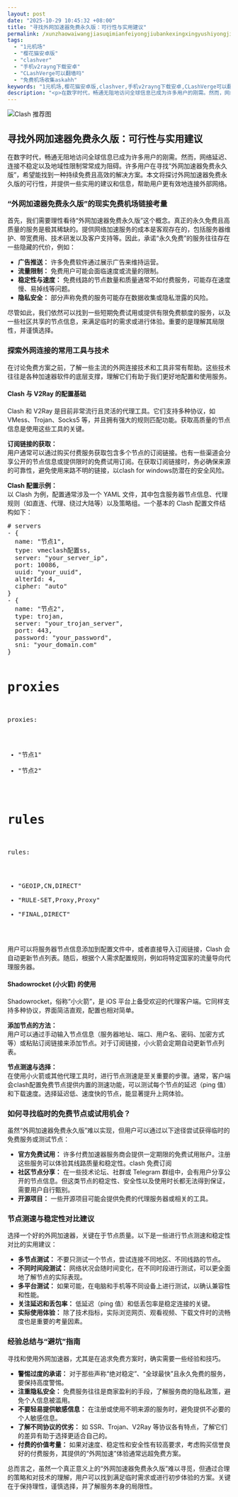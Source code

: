 ```yaml
---
layout: post
date: "2025-10-29 10:45:32 +08:00"
title: "寻找外网加速器免费永久版：可行性与实用建议"
permalink: /xunzhaowaiwangjiasuqimianfeiyongjiubankexingxingyushiyongjianyi/
tags:
  - "1元机场"
  - "樱花猫安卓版"
  - "clashver"
  - "手机v2rayng下载安卓"
  - "CLashVerge可以翻墙吗"
  - "免费机场收集askahh"
keywords: "1元机场,樱花猫安卓版,clashver,手机v2rayng下载安卓,CLashVerge可以翻墙吗,免费机场收集askahh"
description: "<p>在数字时代，畅通无阻地访问全球信息已成为许多用户的刚需。然而，网络延迟、连接不稳定以及地域性限制常常成为阻碍。许多用户在寻找“外网加速器免费永久版”，希望能找到一种持续免费且高效的解决方案。本文将探讨外网加速器免费永久版的可行性，并提供一些实用的建议和信息，帮助用户更有效地连接外部网络。</p>"
---
```


![Clash 推荐图](https://clashjd.github.io/assets/img/最新机场推荐.png)

## 寻找外网加速器免费永久版：可行性与实用建议

<p>在数字时代，畅通无阻地访问全球信息已成为许多用户的刚需。然而，网络延迟、连接不稳定以及地域性限制常常成为阻碍。许多用户在寻找“外网加速器免费永久版”，希望能找到一种持续免费且高效的解决方案。本文将探讨外网加速器免费永久版的可行性，并提供一些实用的建议和信息，帮助用户更有效地连接外部网络。</p>
<h3>“外网加速器免费永久版”的现实免费机场链接考量</h3>
<p>首先，我们需要理性看待“外网加速器免费永久版”这个概念。真正的永久免费且高质量的服务是极其稀缺的。提供网络加速服务的成本是客观存在的，包括服务器维护、带宽费用、技术研发以及客户支持等。因此，承诺“永久免费”的服务往往存在一些隐藏的代价，例如：</p>
<ul>
<li><strong>广告推送：</strong> 许多免费软件通过展示广告来维持运营。</li>
<li><strong>流量限制：</strong> 免费用户可能会面临速度或流量的限制。</li>
<li><strong>稳定性与速度：</strong> 免费线路的节点数量和质量通常不如付费服务，可能存在速度慢、易掉线等问题。</li>
<li><strong>隐私安全：</strong> 部分声称免费的服务可能存在数据收集或隐私泄露的风险。</li>
</ul>
<p>尽管如此，我们依然可以找到一些短期免费试用或提供有限免费额度的服务，以及一些社区共享的节点信息，来满足临时的需求或进行体验。重要的是理解其局限性，并谨慎选择。</p>
<h3>探索外网连接的常用工具与技术</h3>
<p>在讨论免费方案之前，了解一些主流的外网连接技术和工具非常有帮助。这些技术往往是各种加速器软件的底层支撑，理解它们有助于我们更好地配置和使用服务。</p>
<h4>Clash 与 V2Ray 的配置基础</h4>
<p>Clash 和 V2Ray 是目前非常流行且灵活的代理工具。它们支持多种协议，如 VMess、Trojan、Socks5 等，并且拥有强大的规则匹配功能。获取高质量的节点信息是使用这些工具的关键。</p>
<p><strong>订阅链接的获取：</strong><br />
用户通常可以通过购买付费服务获取包含多个节点的订阅链接。也有一些渠道会分享公开的节点信息或提供限时的免费试用订阅。在获取订阅链接时，务必确保来源的可靠性，避免使用来路不明的链接，以clash for windows防潜在的安全风险。</p>
<p><strong>Clash 配置示例：</strong><br />
以 Clash 为例，配置通常涉及一个 YAML 文件，其中包含服务器节点信息、代理规则（如直连、代理、绕过大陆等）以及策略组。一个基本的 Clash 配置文件结构如下：</p>
<pre>
# servers
- {
  name: "节点1",
  type: vmeclash配置ss,
  server: "your_server_ip",
  port: 10086,
  uuid: "your_uuid",
  alterId: 4,
  cipher: "auto"
}
- {
  name: "节点2",
  type: trojan,
  server: "your_trojan_server",
  port: 443,
  password: "your_password",
  sni: "your_domain.com"
}

# proxies
proxies:
  - "节点1"
  - "节点2"

# rules
rules:
  - "GEOIP,CN,DIRECT"
  - "RULE-SET,Proxy,Proxy"
  - "FINAL,DIRECT"
</pre>
<p>用户可以将服务器节点信息添加到配置文件中，或者直接导入订阅链接，Clash 会自动更新节点列表。随后，根据个人需求配置规则，例如将特定国家的流量导向代理服务器。</p>
<h4>Shadowrocket (小火箭) 的使用</h4>
<p>Shadowrocket，俗称“小火箭”，是 iOS 平台上备受欢迎的代理客户端。它同样支持多种协议，界面简洁直观，配置也相对简单。</p>
<p><strong>添加节点的方法：</strong><br />
用户可以通过手动输入节点信息（服务器地址、端口、用户名、密码、加密方式等）或粘贴订阅链接来添加节点。对于订阅链接，小火箭会定期自动更新节点列表。</p>
<p><strong>节点测速与选择：</strong><br />
在使用小火箭或其他代理工具时，进行节点测速是至关重要的步骤。通常，客户端会clash配置免费节点提供内置的测速功能，可以测试每个节点的延迟（ping 值）和下载速度。选择延迟低、速度快的节点，能显著提升上网体验。</p>
<h3>如何寻找临时的免费节点或试用机会？</h3>
<p>虽然“外网加速器免费永久版”难以实现，但用户可以通过以下途径尝试获得临时的免费服务或测试节点：</p>
<ul>
<li><strong>官方免费试用：</strong> 许多付费加速器服务商会提供一定期限的免费试用账户。注册这些服务可以体验其线路质量和稳定性。clash 免费订阅</li>
<li><strong>社区节点分享：</strong> 在一些技术论坛、社群或 Telegram 群组中，会有用户分享公开的节点信息。但这类节点的稳定性、安全性以及使用时长都无法得到保证，需要用户自行甄别。</li>
<li><strong>开源项目：</strong> 一些开源项目可能会提供免费的代理服务器或相关的工具。</li>
</ul>
<h3>节点测速与稳定性对比建议</h3>
<p>选择一个好的外网加速器，关键在于节点质量。以下是一些进行节点测速和稳定性对比的实用建议：</p>
<ul>
<li><strong>多节点测试：</strong> 不要只测试一个节点，尝试连接不同地区、不同线路的节点。</li>
<li><strong>不同时间段测试：</strong> 网络状况会随时间变化，在不同时段进行测试，可以更全面地了解节点的实际表现。</li>
<li><strong>多平台测试：</strong> 如果可能，在电脑和手机等不同设备上进行测试，以确认兼容性和性能。</li>
<li><strong>关注延迟和丢包率：</strong> 低延迟（ping 值）和低丢包率是稳定连接的关键。</li>
<li><strong>实际使用体验：</strong> 除了技术指标，实际浏览网页、观看视频、下载文件时的流畅度也是重要的考量因素。</li>
</ul>
<h3>经验总结与“避坑”指南</h3>
<p>寻找和使用外网加速器，尤其是在追求免费方案时，确实需要一些经验和技巧。</p>
<ul>
<li><strong>警惕过度的承诺：</strong> 对于那些声称“绝对稳定”、“全球最快”且永久免费的服务，要保持高度警惕。</li>
<li><strong>注重隐私安全：</strong> 免费服务往往是商家盈利的手段，了解服务商的隐私政策，避免个人信息被滥用。</li>
<li><strong>不要轻易提供敏感信息：</strong> 在注册或使用不明来源的服务时，避免提供不必要的个人敏感信息。</li>
<li><strong>了解不同协议的优劣：</strong> 如 SSR、Trojan、V2Ray 等协议各有特点，了解它们的差异有助于选择更适合自己的。</li>
<li><strong>付费的价值考量：</strong> 如果对速度、稳定性和安全性有较高要求，考虑购买信誉良好的付费服务，其提供的“外网加速”体验通常远超免费方案。</li>
</ul>
<p>总而言之，虽然一个真正意义上的“外网加速器免费永久版”难以寻觅，但通过合理的策略和对技术的理解，用户可以找到满足临时需求或进行初步体验的方案。关键在于保持理性，谨慎选择，并了解服务本身的局限性。</p>
